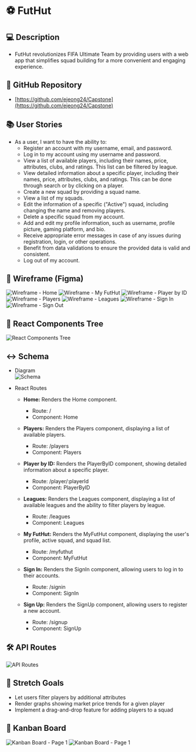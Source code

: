 # ⚽️ FutHut

## 💻 Description 
   - FutHut revolutionizes FIFA Ultimate Team by providing users with a web app that simplifies squad building for a more convenient and engaging experience.

## 📂 GitHub Repository  
   - [https://github.com/ejeong24/Capstone](https://github.com/ejeong24/Capstone)

## 📚 User Stories
   - As a user, I want to have the ability to:
      - Register an account with my username, email, and password.
      - Log in to my account using my username and password.
      - View a list of available players, including their names, price, attributes, clubs, and ratings. This list can be filtered by league.
      - View detailed information about a specific player, including their names, price, attributes, clubs, and ratings. This can be done through search or by clicking on a player.
      - Create a new squad by providing a squad name.
      - View a list of my squads.
      - Edit the information of a specific ("Active") squad, including changing the name and removing players.
      - Delete a specific squad from my account.
      - Add and edit my profile information, such as username, profile picture, gaming platform, and bio.
      - Receive appropriate error messages in case of any issues during registration, login, or other operations.
      - Benefit from data validations to ensure the provided data is valid and consistent.
      - Log out of my account.

## 🎨 Wireframe (Figma)  
![Wireframe - Home](https://github.com/ejeong24/Capstone/blob/main/images/FutHut%20Home.PNG)
![Wireframe - My FutHut](https://github.com/ejeong24/Capstone/blob/main/images/FutHut%20My%20FutHut.PNG)
![Wireframe - Player by ID](https://github.com/ejeong24/Capstone/blob/main/images/FutHut%20Player%20by%20ID.PNG)
![Wireframe - Players](https://github.com/ejeong24/Capstone/blob/main/images/FutHut%20Players%20and%20by%20League.PNG)
![Wireframe - Leagues](https://github.com/ejeong24/Capstone/blob/main/images/FutHut%20Leagues.PNG)
![Wireframe - Sign In](https://github.com/ejeong24/Capstone/blob/main/images/FutHut%20Sign%20In.PNG)
![Wireframe - Sign Out](https://github.com/ejeong24/Capstone/blob/main/images/FutHut%20Sign%20Out.PNG)


## 🌳 React Components Tree  
![React Components Tree](https://github.com/ejeong24/Capstone/blob/main/images/FutHut%20React%20Components%20Tree.PNG)

## ↔️ Schema
- Diagram  
![Schema](https://github.com/ejeong24/Capstone/blob/main/images/FutHut%20Schema.PNG)

- React Routes
   - **Home:** Renders the Home component.
      - Route: /
      - Component: Home
      
   - **Players:** Renders the Players component, displaying a list of available players.
      - Route: /players
      - Component: Players
      
   - **Player by ID:** Renders the PlayerByID component, showing detailed information about a specific player.
      - Route: /player/:playerId
      - Component: PlayerByID

   - **Leagues:** Renders the Leagues component, displaying a list of available leagues and the ability to filter players by league.
      - Route: /leagues
      - Component: Leagues
   
   - **My FutHut:** Renders the MyFutHut component, displaying the user's profile, active squad, and squad list.
      - Route: /myfuthut
      - Component: MyFutHut
        
   - **Sign In:** Renders the SignIn component, allowing users to log in to their accounts.
      - Route: /signin
      - Component: SignIn
        
   - **Sign Up:** Renders the SignUp component, allowing users to register a new account.
      - Route: /signup
      - Component: SignUp

## 🛠️ API Routes  
![API Routes](https://github.com/ejeong24/Capstone/blob/main/images/FutHut%20API%20Routes.PNG)

## 🎯 Stretch Goals
- Let users filter players by additional attributes
- Render graphs showing market price trends for a given player
- Implement a drag-and-drop feature for adding players to a squad

## 📌 Kanban Board
![Kanban Board - Page 1](https://github.com/ejeong24/Capstone/blob/main/images/FutHut%20Kanban%201.PNG)
![Kanban Board - Page 1](https://github.com/ejeong24/Capstone/blob/main/images/FutHut%20Kanban%202.PNG)
